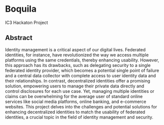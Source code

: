 # Boquila
IC3 Hackaton Project

## Abstract
Identity management is a critical aspect of our digital lives. Federated identities, for instance, have revolutionized the way we access multiple platforms using the same credentials, thereby enhancing usability. However, this approach has its drawbacks, such as delegating security to a single federated identity provider, which becomes a potential single point of failure and a central data collector with complete access to user identity data and their relationships. In contrast, decentralized identities offer a promising solution, empowering users to manage their private data directly and control disclosures for each use case. Yet, managing multiple identities or claims can be overwhelming for the average user of standard online services like social media platforms, online banking, and e-commerce websites. This project delves into the challenges and potential solutions for enhancing decentralized identities to match the usability of federated identities, a crucial topic in the field of identity management and security.